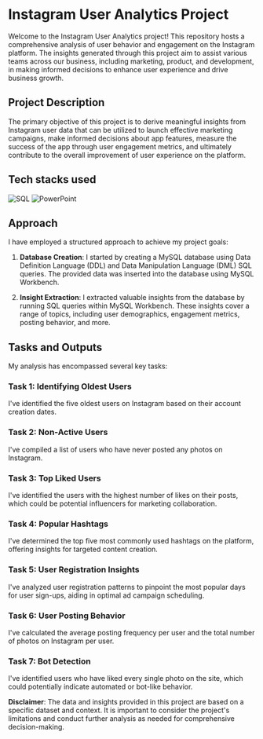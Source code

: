 # Instagram User Analytics Project

Welcome to the Instagram User Analytics project! This repository hosts a comprehensive analysis of user behavior and engagement on the Instagram platform. The insights generated through this project aim to assist various teams across our business, including marketing, product, and development, in making informed decisions to enhance user experience and drive business growth.

## Project Description

The primary objective of this project is to derive meaningful insights from Instagram user data that can be utilized to launch effective marketing campaigns, make informed decisions about app features, measure the success of the app through user engagement metrics, and ultimately contribute to the overall improvement of user experience on the platform.

## Tech stacks used

![SQL](https://img.shields.io/badge/SQL-Database-blue)
![PowerPoint](https://img.shields.io/badge/PowerPoint-Presentations-red)

## Approach

I have employed a structured approach to achieve my project goals:

1. **Database Creation**: I started by creating a MySQL database using Data Definition Language (DDL) and Data Manipulation Language (DML) SQL queries. The provided data was inserted into the database using MySQL Workbench.

2. **Insight Extraction**: I extracted valuable insights from the database by running SQL queries within MySQL Workbench. These insights cover a range of topics, including user demographics, engagement metrics, posting behavior, and more.

## Tasks and Outputs

My analysis has encompassed several key tasks:

### Task 1: Identifying Oldest Users

I've identified the five oldest users on Instagram based on their account creation dates.

### Task 2: Non-Active Users

I've compiled a list of users who have never posted any photos on Instagram.

### Task 3: Top Liked Users

I've identified the users with the highest number of likes on their posts, which could be potential influencers for marketing collaboration.

### Task 4: Popular Hashtags

I've determined the top five most commonly used hashtags on the platform, offering insights for targeted content creation.

### Task 5: User Registration Insights

I've analyzed user registration patterns to pinpoint the most popular days for user sign-ups, aiding in optimal ad campaign scheduling.

### Task 6: User Posting Behavior

I've calculated the average posting frequency per user and the total number of photos on Instagram per user.

### Task 7: Bot Detection

I've identified users who have liked every single photo on the site, which could potentially indicate automated or bot-like behavior.

**Disclaimer**: The data and insights provided in this project are based on a specific dataset and context. It is important to consider the project's limitations and conduct further analysis as needed for comprehensive decision-making.
